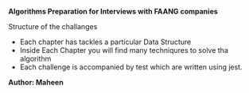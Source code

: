 **Algorithms Preparation for Interviews with FAANG companies**


Structure of the challanges

- Each chapter has tackles a particular Data Structure
- Inside Each Chapter you will find many techniqures to solve tha algorithm
- Each challenge is accompanied by test which are written using jest.



**Author: Maheen**